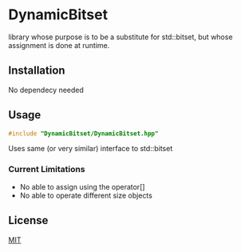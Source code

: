 # DynamicBitset

library whose purpose is to be a substitute for std::bitset, but whose assignment is done at runtime.

## Installation

No dependecy needed

## Usage

```cpp
#include "DynamicBitset/DynamicBitset.hpp"
```

Uses same (or very similar) interface to std::bitset

### Current Limitations
- No able to assign using the operator[]
- No able to operate different size objects

## License

[MIT](https://choosealicense.com/licenses/mit/)